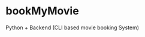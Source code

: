 # bookMyMovie
Python + Backend (CLI based movie booking System)

<!-- 1. Write a Python Console application for the movie booking system with any database whichever you are comfortable as backend. Here are the options that we would like to have in this application:  
    a. list all the movie shows available with movie name, timings
    b. Check for the availability of the movie shows based on the name or date
    c. Book a movie for any number of seats that you want to book up to 10 in a single transaction
    d. Cancel the movie before 2 hours of the show time
    e. Manage movies (add, delete, update movie/show details)   

Note: Create database schema, necessary tables and initial data as per the need to achieve the same
Reference: https://in.bookmyshow.com -->
